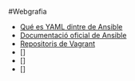 #Webgrafia
- [Qué es YAML dintre de Ansible](https://es.wikipedia.org/wiki/YAML)
- [Documentació oficial de Ansible](https://docs.ansible.com/)
- [Repositoris de Vagrant](https://app.vagrantup.com/boxes/search)
- []
- []
- []
